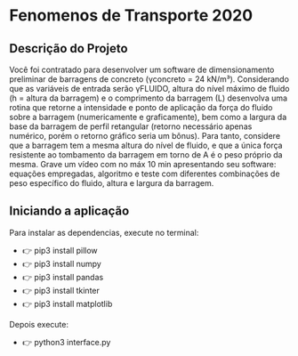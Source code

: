 # Fenomenos de Transporte 2020
## Descrição do Projeto
Você foi contratado para desenvolver um software de dimensionamento preliminar de barragens de concreto (γconcreto = 24 kN/m³).
Considerando que as variáveis de entrada serão γFLUIDO, altura do nível máximo de fluido (h = altura da barragem) e o comprimento da barragem (L) desenvolva uma rotina que retorne a intensidade e ponto de aplicação da força do fluido sobre a barragem (numericamente e graficamente), bem como a largura da base da barragem de perfil retangular (retorno necessário apenas numérico, porém o retorno gráfico seria um bônus).
Para tanto, considere que a barragem tem a mesma altura do nível de fluido, e que a única força resistente ao tombamento da barragem em torno de A é o peso próprio da mesma.
Grave um vídeo com no máx 10 min apresentando seu software: equações empregadas, algoritmo e teste com diferentes combinações de peso específico do fluido, altura e largura da barragem.

## Iniciando a aplicação
Para instalar as dependencias, execute no terminal:

- 👉 pip3 install pillow
- 👉 pip3 install numpy
- 👉 pip3 install pandas
- 👉 pip3 install tkinter
- 👉 pip3 install matplotlib

Depois execute:

- 👉 python3 interface.py